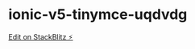 # ionic-v5-tinymce-uqdvdg

[Edit on StackBlitz ⚡️](https://stackblitz.com/edit/ionic-v5-tinymce-uqdvdg)